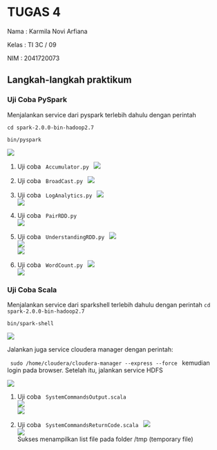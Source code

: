 # TUGAS 4

Nama : Karmila Novi Arfiana

Kelas : TI 3C / 09

NIM : 2041720073

## Langkah-langkah praktikum

### Uji Coba PySpark
Menjalankan service dari pyspark terlebih dahulu dengan perintah 

<code>cd spark-2.0.0-bin-hadoop2.7</code>

<code>bin/pyspark</code>

![](ss/1.png)

1. Uji coba  <code> Accumulator.py </code>
![](ss/2.png)

2. Uji coba <code> BroadCast.py </code>
![](ss/3.png)


3. Uji coba <code> LogAnalytics.py </code>
![](ss/4.png) <br>
![](ss/5.png) <br>

4. Uji coba <code> PairRDD.py </code> <br>
![](ss/6.png)

5. Uji coba <code> UnderstandingRDD.py </code>
![](ss/7.png) <br>
![](ss/8.png) <br>
![](ss/9.png) <br>

6. Uji coba <code> WordCount.py </code>
![](ss/10.jpg) <br>
![](ss/11.jpg) <br>


### Uji Coba Scala
Menjalankan service dari sparkshell terlebih dahulu dengan perintah
<code>cd spark-2.0.0-bin-hadoop2.7</code>

<code>bin/spark-shell</code>

![](ss/11.png) <br>

Jalankan juga service cloudera manager dengan perintah: <br>

<code> sudo /home/cloudera/cloudera-manager --express --force </code>
kemudian login pada browser. Setelah itu, jalankan service HDFS

![](ss/12.png) <br>


1. Uji coba <code> SystemCommandsOutput.scala </code> <br>
![](ss/13.png) <br>
![](ss/14.png) <br>

2. Uji coba <code> SystemCommandsReturnCode.scala </code>
![](ss/15.png) <br>
![](ss/16.png) <br>
Sukses menampilkan list file pada folder /tmp (temporary file)